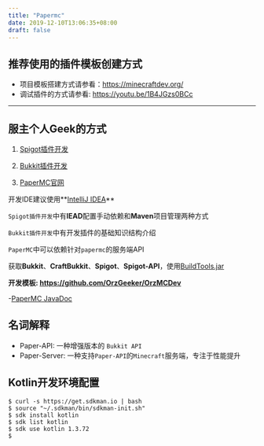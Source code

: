 ```yaml
---
title: "Papermc"
date: 2019-12-10T13:06:35+08:00
draft: false
---
```


## 推荐使用的插件模板创建方式

- 项目模板搭建方式请参看：<https://minecraftdev.org/>
- 调试插件的方式请参看: <https://youtu.be/1B4JGzs0BCc>

---

## 服主个人Geek的方式

1. [Spigot插件开发](https://www.spigotmc.org/wiki/spigot-plugin-development/)

2. [Bukkit插件开发](https://bukkit.gamepedia.com/Setting_Up_Your_Workspace)

3. [PaperMC官网](https://papermc.io)

开发IDE建议使用**[IntelliJ IDEA](https://www.jetbrains.com/idea/)**

`Spigot插件开发`中有**IEAD**配置手动依赖和**Maven**项目管理两种方式

`Bukkit插件开发`中有开发插件的基础知识结构介绍

`PaperMC`中可以依赖针对`papermc`的服务端API

获取**Bukkit**、**CraftBukkit**、**Spigot**、**Spigot-API**，使用[BuildTools.jar](https://www.spigotmc.org/wiki/buildtools/)

**开发模板: https://github.com/OrzGeeker/OrzMCDev**

-[PaperMC JavaDoc](https://papermc.io/javadocs)

## 名词解释

- Paper-API: 一种增强版本的 `Bukkit API`
- Paper-Server: 一种支持`Paper-API`的`Minecraft`服务端，专注于性能提升

## Kotlin开发环境配置

```base
$ curl -s https://get.sdkman.io | bash
$ source "~/.sdkman/bin/sdkman-init.sh"
$ sdk install kotlin
$ sdk list kotlin
$ sdk use kotlin 1.3.72
$ 
```
